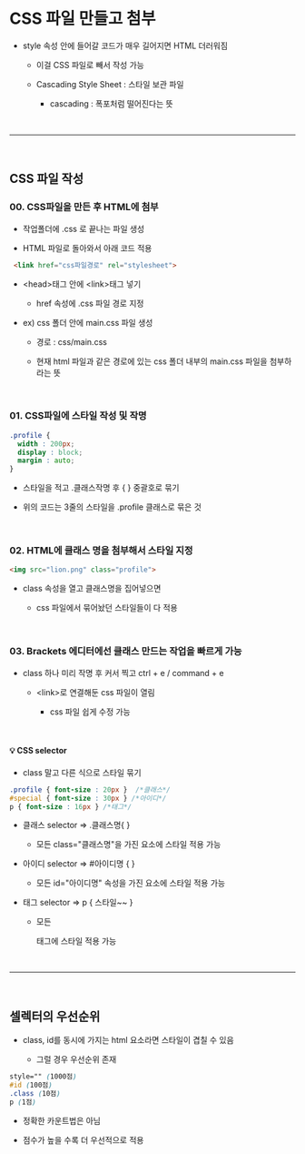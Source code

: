 # CSS 파일 만들고 첨부
- style 속성 안에 들어갈 코드가 매우 길어지면 HTML 더러워짐
    - 이걸 CSS 파일로 빼서 작성 가능

    - Cascading Style Sheet : 스타일 보관 파일

        - cascading : 폭포처럼 떨어진다는 뜻

<br>

---

<br>

CSS 파일 작성
---

### 00. CSS파일을 만든 후 HTML에 첨부
- 작업폴더에 .css 로 끝나는 파일 생성

- HTML 파일로 돌아와서 아래 코드 적용

```html
 <link href="css파일경로" rel="stylesheet">
```
- \<head>태그 안에 \<link>태그 넣기

    - href 속성에 .css 파일 경로 지정 

- ex) css 폴더 안에 main.css 파일 생성 

    - 경로 : css/main.css

    - 현재 html 파일과 같은 경로에 있는 css  폴더 내부의 main.css 파일을 첨부하라는 뜻

<br>

### 01. CSS파일에 스타일 작성 및 작명
```css
.profile { 
  width : 200px;
  display : block;
  margin : auto;
}
```
- 스타일을 적고 .클래스작명 후 { } 중괄호로 묶기

- 위의 코드는 3줄의 스타일을 .profile 클래스로 묶은 것

<br> 

### 02. HTML에 클래스 명을 첨부해서 스타일 지정
```html
<img src="lion.png" class="profile">
```
- class 속성을 열고 클래스명을 집어넣으면 

    - css 파일에서 묶어놨던 스타일들이 다 적용 

<br>

### 03. Brackets 에디터에선 클래스 만드는 작업을 빠르게 가능

- class 하나 미리 작명 후 커서 찍고 ctrl + e / command + e

    - \<link>로 연결해둔 css 파일이 열림
    
        - css 파일 쉽게 수정 가능

<br> 

#### 💡 CSS selector 
- class 말고 다른 식으로 스타일 묶기 
```css
.profile { font-size : 20px }  /*클래스*/
#special { font-size : 30px } /*아이디*/
p { font-size : 16px } /*태그*/
```
- 클래스 selector => .클래스명{ } 

    - 모든 class="클래스명"을 가진 요소에 스타일 적용 가능

- 아이디 selector => #아이디명 { } 

    - 모든 id="아이디명" 속성을 가진 요소에 스타일 적용 가능

- 태그 selector => p { 스타일~~ } 

    - 모든 <p> 태그에 스타일 적용 가능

<br>

---

<br>

셀렉터의 우선순위
---
- class, id를 동시에 가지는 html 요소라면 스타일이 겹칠 수 있음

    - 그럴 경우 우선순위 존재

```css
style="" (1000점)
#id (100점)
.class (10점) 
p (1점) 
```
- 정확한 카운트법은 아님

- 점수가 높을 수록 더 우선적으로 적용

<br>
 

